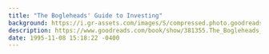 ```yaml
---
title: "The Bogleheads' Guide to Investing"
background: https://i.gr-assets.com/images/S/compressed.photo.goodreads.com/books/1388380454l/381355._SY75_.jpg
description: https://www.goodreads.com/book/show/381355.The_Bogleheads_Guide_to_Investing
date: 1995-11-08 15:18:22 -0400
---
```

